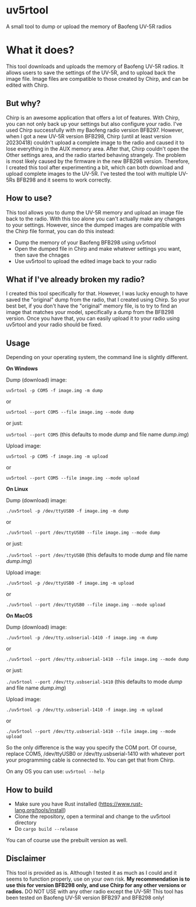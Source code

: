 # uv5rtool
A small tool to dump or upload the memory of Baofeng UV-5R radios


# What it does?
This tool downloads and uploads the memory of Baofeng UV-5R radios. It allows users to save the settings of the UV-5R, and to upload back the image file. Image files are compatible to those created by Chirp, and can be edited with Chirp.


## But why?
Chirp is an awesome application that offers a lot of features. With Chirp, you can not only back up your settings but also configure your radio. I've used Chirp successfully with my Baofeng radio version BFB297. However, when I got a new UV-5R version BFB298, Chirp (until at least version 20230418) couldn't upload a complete image to the radio and caused it to lose everything in the AUX memory area. After that, Chirp couldn't open the Other settings area, and the radio started behaving strangely. The problem is most likely caused by the firmware in the new BFB298 version. Therefore, I created this tool after experimenting a bit, which can both download and upload complete images to the UV-5R. I've tested the tool with multiple UV-5Rs BFB298 and it seems to work correctly.


## How to use?
This tool allows you to dump the UV-5R memory and upload an image file back to the radio. With this too alone you can't actually make any changes to your settings. However, since the dumped images are compatible with the Chirp file format, you can do this instead:
* Dump the memory of your Baofeng BFB298 using uv5rtool
* Open the dumped file in Chirp and make whatever settings you want, then save the chnages
* Use uv5rtool to upload the edited image back to your radio


## What if I've already broken my radio?
I created this tool specifically for that. However, I was lucky enough to have saved the "original" dump from the radio, that I created using Chirp. So your best bet, if you don't have the "original" memory file, is to try to find an image that matches your model, specifically a dump from the BFB298 version. Once you have that, you can easily upload it to your radio using uv5rtool and your radio should be fixed.


## Usage
Depending on your operating system, the command line is slightly different. 

**On Windows**

Dump (download) image:

`uv5rtool -p COM5 -f image.img -m dump`

or

`uv5rtool --port COM5 --file image.img --mode dump`

or just:

`uv5rtool --port COM5`
(this defaults to mode *dump* and file name *dump.img*)
 
Upload image:

`uv5rtool -p COM5 -f image.img -m upload`

or

`uv5rtool --port COM5 --file image.img --mode upload`

**On Linux**

Dump (download) image:

`./uv5rtool -p /dev/ttyUSB0 -f image.img -m dump`

or

`./uv5rtool --port /dev/ttyUSB0 --file image.img --mode dump`

or just:

`./uv5rtool --port /dev/ttyUSB0`
(this defaults to mode *dump* and file name *dump.img*)
 
Upload image:

`./uv5rtool -p /dev/ttyUSB0 -f image.img -m upload`

or

`./uv5rtool --port /dev/ttyUSB0 --file image.img --mode upload`

**On MacOS**

Dump (download) image:

`./uv5rtool -p /dev/tty.usbserial-1410 -f image.img -m dump`

or

`./uv5rtool --port /dev/tty.usbserial-1410 --file image.img --mode dump`

or just:

`./uv5rtool --port /dev/tty.usbserial-1410`
(this defaults to mode *dump* and file name *dump.img*)

Upload image:

`./uv5rtool -p /dev/tty.usbserial-1410 -f image.img -m upload`

or

`./uv5rtool --port /dev/tty.usbserial-1410 --file image.img --mode upload`

So the only difference is the way you specify the COM port. Of course, replace COM5, /dev/ttyUSB0 or /dev/tty.usbserial-1410 with whatever port your programming cable is connected to. You can get that from Chirp.

On any OS you can use:
`uv5rtool --help`


## How to build
* Make sure you have Rust installed (https://www.rust-lang.org/tools/install)
* Clone the repository, open a terminal and change to the uv5rtool directory
* Do `cargo build --release`

You can of course use the prebuilt version as well.


## Disclaimer
This tool is provided as is. Although I tested it as much as I could and it seems to function properly, use on your own risk. **My recommendation is to use this for version BFB298 only, and use Chirp for any other versions or radios.** DO NOT USE with any other radio except the UV-5R! This tool has been tested on Baofeng UV-5R version BFB297 and BFB298 only!

